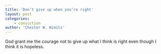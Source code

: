 ```yaml
---
title: 'Don’t give up when you’re right'
layout: post
categories:
    - conviction
author: 'Chester W. Nimitz'
---
```


God grant me the courage not to give up what I think is right even though I think it is hopeless.